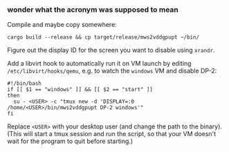### wonder what the acronym was supposed to mean

Compile and maybe copy somewhere:

```
cargo build --release && cp target/release/mws2vddgpupt ~/bin/
```

Figure out the display ID for the screen you want to disable using `xrandr`.

Add a libvirt hook to automatically run it on VM launch by editing
`/etc/libvirt/hooks/qemu`, e.g. to watch the `windows` VM and disable DP-2:

```
#!/bin/bash 
if [[ $1 == "windows" ]] && [[ $2 == "start" ]]
then
  su - <USER> -c "tmux new -d 'DISPLAY=:0 /home/<USER>/bin/mws2vddgpupt DP-2 windows'"
fi
```

Replace `<USER>` with your desktop user (and change the path to the binary).
(This will start a tmux session and run the script, so that your VM doesn't
wait for the program to quit before starting.)
